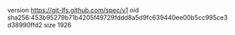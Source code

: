 version https://git-lfs.github.com/spec/v1
oid sha256:453b95279b71b4205f49729fddd8a5d9fc639440ee00b5cc995ce3d38990ffd2
size 1926
